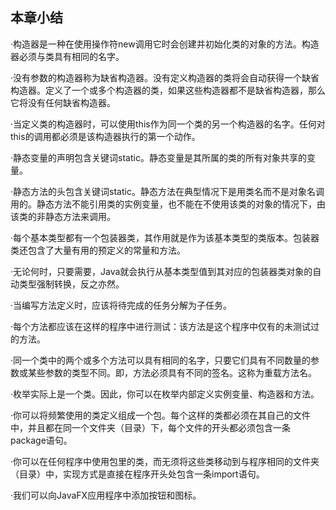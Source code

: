    

## 本章小结

·构造器是一种在使用操作符new调用它时会创建并初始化类的对象的方法。构造器必须与类具有相同的名字。

·没有参数的构造器称为缺省构造器。没有定义构造器的类将会自动获得一个缺省构造器。定义了一个或多个构造器的类，如果这些构造器都不是缺省构造器，那么它将没有任何缺省构造器。

·当定义类的构造器时，可以使用this作为同一个类的另一个构造器的名字。任何对this的调用都必须是该构造器执行的第一个动作。

·静态变量的声明包含关键词static。静态变量是其所属的类的所有对象共享的变量。

·静态方法的头包含关键词static。静态方法在典型情况下是用类名而不是对象名调用的。静态方法不能引用类的实例变量，也不能在不使用该类的对象的情况下，由该类的非静态方法来调用。

·每个基本类型都有一个包装器类，其作用就是作为该基本类型的类版本。包装器类还包含了大量有用的预定义的常量和方法。

·无论何时，只要需要，Java就会执行从基本类型值到其对应的包装器类对象的自动类型强制转换，反之亦然。

·当编写方法定义时，应该将待完成的任务分解为子任务。

·每个方法都应该在这样的程序中进行测试：该方法是这个程序中仅有的未测试过的方法。

·同一个类中的两个或多个方法可以具有相同的名字，只要它们具有不同数量的参数或某些参数的类型不同。即，方法必须具有不同的签名。这称为重载方法名。

·枚举实际上是一个类。因此，你可以在枚举内部定义实例变量、构造器和方法。

·你可以将频繁使用的类定义组成一个包。每个这样的类都必须在其自己的文件中，并且都在同一个文件夹（目录）下，每个文件的开头都必须包含一条package语句。

·你可以在任何程序中使用包里的类，而无须将这些类移动到与程序相同的文件夹（目录）中，实现方式是直接在程序开头处包含一条import语句。

·我们可以向JavaFX应用程序中添加按钮和图标。